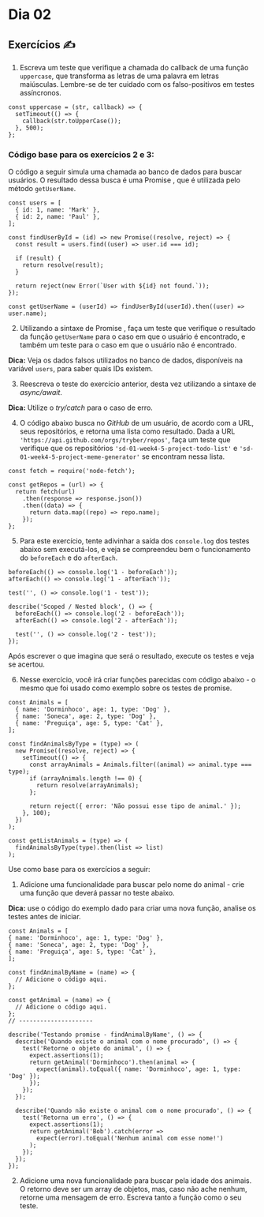 # Dia 02

## Exercícios :writing_hand:

1. Escreva um teste que verifique a chamada do callback de uma função `uppercase`, que transforma as letras de uma palavra em letras maiúsculas. Lembre-se de ter cuidado com os falso-positivos em testes assíncronos.
```
const uppercase = (str, callback) => {
  setTimeout(() => {
    callback(str.toUpperCase());
  }, 500);
};
```

### Código base para os exercícios 2 e 3:
O código a seguir simula uma chamada ao banco de dados para buscar usuários. O resultado dessa busca é uma Promise , que é utilizada pelo método `getUserName`.
```
const users = [
  { id: 1, name: 'Mark' },
  { id: 2, name: 'Paul' },
];

const findUserById = (id) => new Promise((resolve, reject) => {
  const result = users.find((user) => user.id === id);

  if (result) {
    return resolve(result);
  }

  return reject(new Error(`User with ${id} not found.`));
});

const getUserName = (userId) => findUserById(userId).then((user) => user.name);
```

2. Utilizando a sintaxe de Promise , faça um teste que verifique o resultado da função `getUserName` para o caso em que o usuário é encontrado, e também um teste para o caso em que o usuário não é encontrado.

**Dica:** Veja os dados falsos utilizados no banco de dados, disponíveis na variável `users`, para saber quais IDs existem.


3. Reescreva o teste do exercício anterior, desta vez utilizando a sintaxe de *async/await*.

**Dica:** Utilize o *try/catch* para o caso de erro.


4. O código abaixo busca no *GitHub* de um usuário, de acordo com a URL, seus repositórios, e retorna uma lista como resultado. Dada a URL `'https://api.github.com/orgs/tryber/repos'`, faça um teste que verifique que os repositórios `'sd-01-week4-5-project-todo-list'` e `'sd-01-week4-5-project-meme-generator'` se encontram nessa lista.
```
const fetch = require('node-fetch');

const getRepos = (url) => {
  return fetch(url)
    .then(response => response.json())
    .then((data) => {
      return data.map((repo) => repo.name);
    });
};
```

5. Para este exercício, tente adivinhar a saída dos `console.log` dos testes abaixo sem executá-los, e veja se compreendeu bem o funcionamento do `beforeEach` e do `afterEach`.
```
beforeEach(() => console.log('1 - beforeEach'));
afterEach(() => console.log('1 - afterEach'));

test('', () => console.log('1 - test'));

describe('Scoped / Nested block', () => {
  beforeEach(() => console.log('2 - beforeEach'));
  afterEach(() => console.log('2 - afterEach'));

  test('', () => console.log('2 - test'));
});
```
Após escrever o que imagina que será o resultado, execute os testes e veja se acertou.


6. Nesse exercício, você irá criar funções parecidas com código abaixo - o mesmo que foi usado como exemplo sobre os testes de promise.
```
const Animals = [
  { name: 'Dorminhoco', age: 1, type: 'Dog' },
  { name: 'Soneca', age: 2, type: 'Dog' },
  { name: 'Preguiça', age: 5, type: 'Cat' },
];

const findAnimalsByType = (type) => (
  new Promise((resolve, reject) => {
    setTimeout(() => {
      const arrayAnimals = Animals.filter((animal) => animal.type === type);
      if (arrayAnimals.length !== 0) {
        return resolve(arrayAnimals);
      };

      return reject({ error: 'Não possui esse tipo de animal.' });
    }, 100);
  })
);

const getListAnimals = (type) => (
  findAnimalsByType(type).then(list => list)
);
```
Use como base para os exercícios a seguir:

  1. Adicione uma funcionalidade para buscar pelo nome do animal - crie uma função que deverá passar no teste abaixo.

  **Dica:** use o código do exemplo dado para criar uma nova função, analise os testes antes de iniciar.

  ```
  const Animals = [
  { name: 'Dorminhoco', age: 1, type: 'Dog' },
  { name: 'Soneca', age: 2, type: 'Dog' },
  { name: 'Preguiça', age: 5, type: 'Cat' },
  ];

  const findAnimalByName = (name) => {
    // Adicione o código aqui.
  };

  const getAnimal = (name) => {
    // Adicione o código aqui.
  };
  // ---------------------

  describe('Testando promise - findAnimalByName', () => {
    describe('Quando existe o animal com o nome procurado', () => {
      test('Retorne o objeto do animal', () => {
        expect.assertions(1);
        return getAnimal('Dorminhoco').then(animal => {
          expect(animal).toEqual({ name: 'Dorminhoco', age: 1, type: 'Dog' });
        });
      });
    });

    describe('Quando não existe o animal com o nome procurado', () => {
      test('Retorna um erro', () => {
        expect.assertions(1);
        return getAnimal('Bob').catch(error =>
          expect(error).toEqual('Nenhum animal com esse nome!')
        );
      });
    });
  });
  ```

  2. Adicione uma nova funcionalidade para buscar pela idade dos animais. O retorno deve ser um array de objetos, mas, caso não ache nenhum, retorne uma mensagem de erro. Escreva tanto a função como o seu teste.